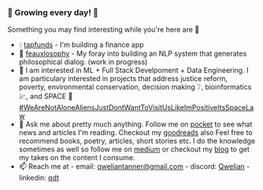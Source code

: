 ### :seedling: Growing every day! :seedling:


Something you may find interesting while you're here are :eyes:

- :droplet: [tapfunds](https://github.com/tapfunds) - I'm building a finance app 
- 🧠 [feauxlosophy](https://github.com/qweliant/feauxlosphy) - My foray into building an NLP system that generates philosophical dialog. (work in progress)
- 👯 I am interested in ML + Full Stack Develpoment + Data Engineering. I am particulary interested in projects that address justice reform, poverty, environmental conservation, decision making :grey_question:, bioinformatics :chart:, and SPACE :milky_way: [#WeAreNotAloneAliensJustDontWantToVisitUsLikeImPositiveItsSpaceLaw]()
- 💬 Ask me about pretty much anything. Follow me on [pocket](https://getpocket.com/@b95TdAb6g9359p3d50d386bd9fp0g2fv935c68N959P870Tk41255O9fB04qAe2a) to see what news and articles I'm reading. Checkout my [goodreads](https://www.goodreads.com/review/list/96621682-qwelian-tanner?shelf=currently-reading) also Feel free to recommend books, poetry, articles, short stories etc. I do the knowledge sometimes as well so follow me on [medium](https://medium.com/@qweliantanner) or checkout my [blog](https://www.qwelian.com) to get my takes on the content I consume. 
- 📫 Reach me at - email: <qweliantanner@gmail.com> - discord: [Qwelian](Qwelian#1054) - linkedin: [qdt](https://www.linkedin.com/in/qdt/)

